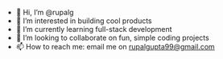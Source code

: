 - 👋 Hi, I’m @rupalg
- 👀 I’m interested in building cool products
- 🌱 I’m currently learning full-stack development
- 💞️ I’m looking to collaborate on fun, simple coding projects
- 📫 How to reach me: email me on rupalgupta99@gmail.com

<!---
rupalg/rupalg is a ✨ special ✨ repository because its `README.md` (this file) appears on your GitHub profile.
You can click the Preview link to take a look at your changes.
--->

